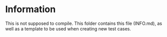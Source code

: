 # Information
This is not supposed to compile. This folder contains this file (INFO.md), as well as a template to be used when creating new test cases.
